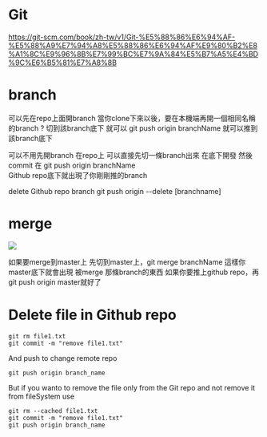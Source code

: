 Git
==========
https://git-scm.com/book/zh-tw/v1/Git-%E5%88%86%E6%94%AF-%E5%88%A9%E7%94%A8%E5%88%86%E6%94%AF%E9%80%B2%E8%A1%8C%E9%96%8B%E7%99%BC%E7%9A%84%E5%B7%A5%E4%BD%9C%E6%B5%81%E7%A8%8B


# branch
可以先在repo上面開branch
當你clone下來以後，要在本機端再開一個相同名稱的branch ?
切到該branch底下 就可以 git push origin branchName 就可以推到該branch底下




可以不用先開branch 在repo上
可以直接先切一條branch出來
在底下開發 然後commit
在 git push origin branchName  
Github repo底下就出現了你剛剛推的branch


delete Github repo branch
git push origin --delete [branchname]

# merge
![](https://i.imgur.com/ZKtqUOZ.png)

如果要merge到master上
先切到master上，git merge branchName
這樣你master底下就會出現 被merge 那條branch的東西
如果你要推上github repo，再 git push origin master就好了


# Delete file in Github repo 
```
git rm file1.txt
git commit -m "remove file1.txt"

```
And push to change remote repo
```
git push origin branch_name
```

But if you wanto to remove the file only from the Git repo and not remove it from fileSystem use 
```
git rm --cached file1.txt
git commit -m "remove file1.txt"
git push origin branch_name
```


